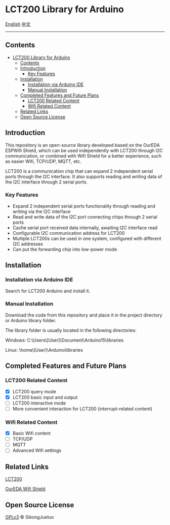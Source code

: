 # LCT200 Library for Arduino

[English](./README.MD) [中文](./README_zh.MD)

---

## Contents

- [LCT200 Library for Arduino](#lct200-library-for-arduino)
  - [Contents](#contents)
  - [Introduction](#introduction)
    - [Key Features](#key-features)
  - [Installation](#installation)
    - [Installation via Arduino IDE](#installation-via-arduino-ide)
    - [Manual Installation](#manual-installation)
  - [Completed Features and Future Plans](#completed-features-and-future-plans)
    - [LCT200 Related Content](#lct200-related-content)
    - [Wifi Related Content](#wifi-related-content)
  - [Related Links](#related-links)
  - [Open Source License](#open-source-license)

## Introduction

This repository is an open-source library developed based on the OurEDA ESPWifi Shield, which can be used independently with LCT200 through I2C communication, or combined with Wifi Shield for a better experience, such as easier Wifi, TCP/UDP, MQTT, etc.

LCT200 is a communication chip that can expand 2 independent serial ports through the I2C interface. It also supports reading and writing data of the I2C interface through 2 serial ports.

### Key Features

- Expand 2 independent serial ports functionality through reading and writing via the I2C interface
- Read and write data of the I2C port connecting chips through 2 serial ports
- Cache serial port received data internally, awaiting I2C interface read
- Configurable I2C communication address for LCT200
- Multiple LCT200s can be used in one system, configured with different I2C addresses
- Can put the forwarding chip into low-power mode

## Installation

### Installation via Arduino IDE

Search for LCT200 Arduino and install it.

### Manual Installation

Download the code from this repository and place it in the project directory or Arduino library folder.

The library folder is usually located in the following directories:

Windows: C:\Users\\[User]\Document\Arduino15\libraries

Linux: \home\\[User]\Arduino\libraries

## Completed Features and Future Plans

### LCT200 Related Content

- [X] LCT200 query mode
- [X] LCT200 basic input and output
- [ ] LCT200 interactive mode
- [ ] More convenient interaction for LCT200 (interrupt-related content)

### Wifi Related Content

- [X] Basic Wifi content
- [ ] TCP/UDP
- [ ] MQTT
- [ ] Advanced Wifi settings

## Related Links

[LCT200](http://lcxet.com/product/lct/lct200.html)

[OurEDA Wifi Shield](http://)

## Open Source License

[GPLv3](./LICENSE) © SikongJueluo
